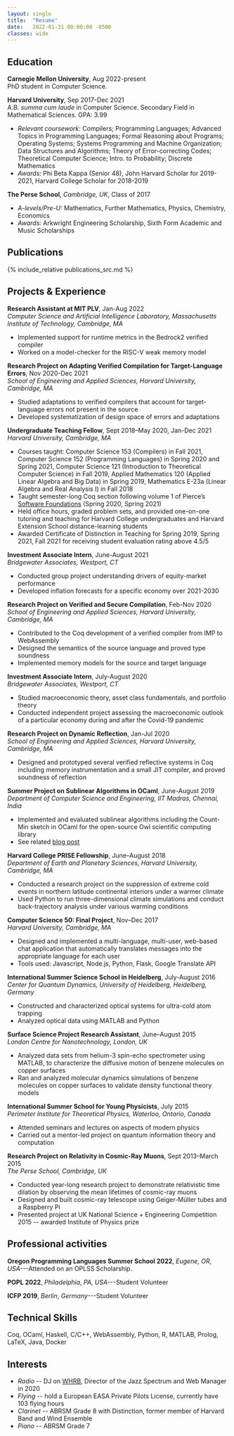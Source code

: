 ```yaml
---
layout: single
title:  "Resume"
date:   2022-01-31 00:00:00 -0500
classes: wide
---
```


## Education

**Carnegie Mellon University**, Aug 2022-present    
PhD student in Computer Science.

**Harvard University**, Sep 2017-Dec 2021    
A.B. _summa cum laude_ in Computer Science.  Secondary Field in Mathematical Sciences. GPA: 3.99      
- *Relevant coursework:* Compilers; Programming Languages; Advanced Topics in Programming Languages; Formal Reasoning about Programs; Operating Systems; Systems Programming and Machine Organization; Data Structures and Algorithms; Theory of Error-correcting Codes; Theoretical Computer Science; Intro. to Probability; Discrete Mathematics  
- *Awards:* Phi Beta Kappa (Senior 48), John Harvard Scholar for 2019-2021, Harvard College Scholar for 2018-2019

**The Perse School**, *Cambridge, UK*, Class of 2017   
- *A-levels/Pre-U:* Mathematics, Further Mathematics, Physics, Chemistry, Economics  
- *Awards:* Arkwright Engineering Scholarship, Sixth Form Academic and Music Scholarships

## Publications

{% include_relative publications_src.md %}

## Projects & Experience

**Research Assistant at MIT PLV**, Jan-Aug 2022    
*Computer Science and Artificial Intelligence Laboratory, Massachusetts Institute of Technology, Cambridge, MA*
- Implemented support for runtime metrics in the Bedrock2 verified compiler
- Worked on a model-checker for the RISC-V weak memory model 

**Research Project on Adapting Verified Compilation for Target-Language Errors**, Nov 2020-Dec 2021    
*School of Engineering and Applied Sciences, Harvard University, Cambridge, MA* 
- Studied adaptations to verified compilers that account for target-language errors not present in the source
- Developed systematization of design space of errors and adaptations

**Undergraduate Teaching Fellow**, Sept 2018–May 2020, Jan-Dec 2021     
*Harvard University, Cambridge, MA*  
-   Courses taught: Computer Science 153 (Compilers) in Fall 2021, Computer Science 152 (Programming Languages) in Spring 2020 and Spring 2021, Computer Science 121 (Introduction to Theoretical Computer Science) in Fall 2019, Applied Mathematics 120 (Applied Linear Algebra and Big Data) in Spring 2019, Mathematics E-23a (Linear Algebra and Real Analysis I) in Fall 2018
-   Taught semester-long Coq section following volume 1 of Pierce’s [Software Foundations](https://softwarefoundations.cis.upenn.edu/lf-current/index.html) (Spring 2020, Spring 2021)
-   Held office hours, graded problem sets, and provided one-on-one tutoring and teaching for Harvard College undergraduates and Harvard Extension School distance-learning students
-   Awarded Certificate of Distinction in Teaching for Spring 2019, Spring 2021, Fall 2021 for receiving student evaluation rating above 4.5/5

**Investment Associate Intern**, June-August 2021    
*Bridgewater Associates, Westport, CT* 
- Conducted group project understanding drivers of equity-market performance
- Developed inflation forecasts for a specific economy over 2021-2030

**Research Project on Verified and Secure Compilation**, Feb-Nov 2020    
*School of Engineering and Applied Sciences, Harvard University, Cambridge, MA* 
- Contributed to the Coq development of a verified compiler from IMP to WebAssembly 
- Designed the semantics of the source language and proved type soundness 
- Implemented memory models for the source and target language 

**Investment Associate Intern**, July-August 2020    
*Bridgewater Associates, Westport, CT* 
- Studied macroeconomic theory, asset class fundamentals, and portfolio theory 
- Conducted independent project assessing the macroeconomic outlook of a particular economy
during and after the Covid-19 pandemic 

**Research Project on Dynamic Reflection**, Jan-Jul 2020    
*School of Engineering and Applied Sciences, Harvard University, Cambridge, MA* 
- Designed and prototyped several verified reflective systems in Coq including memory instrumentation and a small JIT compiler, and proved soundness of reflection 

**Summer Project on Sublinear Algorithms in OCaml**, June-August 2019    
*Department of Computer Science and Engineering, IIT Madras, Chennai, India*  
-   Implemented and evaluated sublinear algorithms including the Count-Min sketch in OCaml for the open-source Owl scientific computing library
-   See related [blog post](/ocaml/owl/count-min-sketch/sublinear-algorithms/countmin-sketch/)

**Harvard College PRISE Fellowship**, June–August 2018    
*Department of Earth and Planetary Sciences, Harvard University, Cambridge, MA*  
-   Conducted a research project on the suppression of extreme cold events in northern latitude continental interiors under a warmer climate
-   Used Python to run three-dimensional climate simulations and conduct back-trajectory analysis under various warming conditions

**Computer Science 50: Final Project**, Nov–Dec 2017    
*Harvard University, Cambridge, MA*  
-   Designed and implemented a multi-language, multi-user, web-based chat application that automatically translates messages into the appropriate language for each user
-   Tools used: Javascript, Node.js, Python, Flask, Google Translate API

**International Summer Science School in Heidelberg**, July-August 2016 
*Center for Quantum Dynamics, University of Heidelberg, Heidelberg, Germany*  
-   Constructed and characterized optical systems for ultra-cold atom trapping
-   Analyzed optical data using MATLAB and Python

**Surface Science Project Research Assistant**, June–August 2015      
*London Centre for Nanotechnology, London, UK*  
-   Analyzed data sets from helium-3 spin-echo spectrometer using MATLAB, to characterize the diffusive motion of benzene molecules on copper surfaces
-   Ran and analyzed molecular dynamics simulations of benzene molecules on copper surfaces to validate density functional theory models

**International Summer School for Young Physicists**, July 2015  
*Perimeter Institute for Theoretical Physics, Waterloo, Ontario, Canada*  
-   Attended seminars and lectures on aspects of modern physics
-   Carried out a mentor-led project on quantum information theory and computation

**Research Project on Relativity in Cosmic-Ray Muons**, Sept 2013–March 2015  
*The Perse School, Cambridge, UK*  
-   Conducted year-long research project to demonstrate relativistic time dilation by observing the mean lifetimes of cosmic-ray muons
-   Designed and built cosmic-ray telescope using Geiger-Müller tubes and a Raspberry Pi
-   Presented project at UK National Science + Engineering Competition 2015 -- awarded Institute of Physics prize

## Professional activities

**Oregon Programming Languages Summer School 2022**, *Eugene*, *OR*, *USA*---Attended on an OPLSS Scholarship.

**POPL 2022**, *Philadelphia*, *PA*, *USA*---Student Volunteer       

**ICFP 2019**, *Berlin*, *Germany*---Student Volunteer       

## Technical Skills

Coq, OCaml, Haskell, C/C++, WebAssembly, Python, R, MATLAB, Prolog, LaTeX, Java, Docker

## Interests
-   *Radio* -- DJ on [WHRB](https://whrb.org), Director of the Jazz Spectrum and Web Manager in 2020
-   *Flying* -- hold a European EASA Private Pilots License, currently have 103 flying hours
-   *Clarinet* -- ABRSM Grade 8 with Distinction, former member of Harvard Band and Wind Ensemble
-   *Piano* -- ABRSM Grade 7
